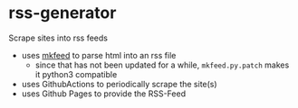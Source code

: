# rss-generator
Scrape sites into rss feeds

- uses [mkfeed](https://github.com/dburic/mkfeed) to parse html into an rss file
    - since that has not been updated for a while, `mkfeed.py.patch` makes it python3 compatible
- uses GithubActions to periodically scrape the site(s)
- uses Github Pages to provide the RSS-Feed
